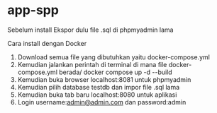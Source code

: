 # app-spp
Sebelum install Ekspor dulu file .sql di phpmyadmin lama

Cara install dengan Docker

1. Download semua file yang dibutuhkan yaitu docker-compose.yml
2. Kemudian jalankan perintah di terminal di mana file docker-compose.yml berada/ docker compose up -d --build
3. Kemudian buka browser localhost:8081 untuk phpmyadmin
4. Kemudian pilih database testdb dan impor file .sql lama
5. Kemudian buka tab baru localhost:8080 untuk aplikasi
6. Login username:admin@admin.com dan password:admin
